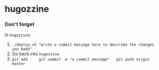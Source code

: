 # hugozzine

### Don't forget
In `hugozzine`:
1. `./deploy.sh "write a commit message here to describe the changes you made"`
2. Go back into `hugozzine`
3.    `git add .  
   git commit -m "a commit message"  
   git push origin master`  
